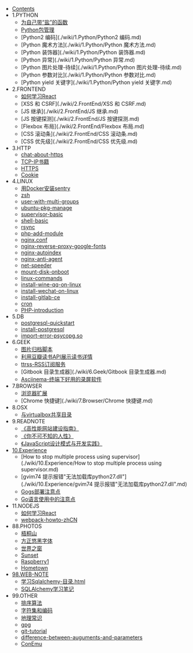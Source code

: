 * [Contents](.SUMMARY.md)
* 1.PYTHON
    * [为自己带“盐”的函数](./wiki/1.Python/为自己带“盐”的函数.md)
    * [Python包管理](./wiki/1.Python/Python包管理.md)
    * [Python2 编码](./wiki/1.Python/Python2 编码.md)
    * [Python 魔术方法](./wiki/1.Python/Python 魔术方法.md)
    * [Python 装饰器](./wiki/1.Python/Python 装饰器.md)
    * [Python 异常](./wiki/1.Python/Python 异常.md)
    * [Python 图片处理-待续](./wiki/1.Python/Python 图片处理-待续.md)
    * [Python 参数对比](./wiki/1.Python/Python 参数对比.md)
    * [Python yield 关键字](./wiki/1.Python/Python yield 关键字.md)
* 2.FRONTEND
    * [如何学习React](./wiki/2.FrontEnd/如何学习React.md)
    * [XSS 和 CSRF](./wiki/2.FrontEnd/XSS 和 CSRF.md)
    * [JS 继承](./wiki/2.FrontEnd/JS 继承.md)
    * [JS 按键探测](./wiki/2.FrontEnd/JS 按键探测.md)
    * [Flexbox 布局](./wiki/2.FrontEnd/Flexbox 布局.md)
    * [CSS 滚动条](./wiki/2.FrontEnd/CSS 滚动条.md)
    * [CSS 优先级](./wiki/2.FrontEnd/CSS 优先级.md)
* 3.HTTP
    * [chat-about-https](./wiki/3.HTTP/chat-about-https.md)
    * [TCP-IP书籍](./wiki/3.HTTP/TCP-IP书籍.md)
    * [HTTPS](./wiki/3.HTTP/HTTPS.md)
    * [Cookie](./wiki/3.HTTP/Cookie.md)
* 4.LINUX
    * [用Docker安装sentry](./wiki/4.Linux/用Docker安装sentry.md)
    * [zsh](./wiki/4.Linux/zsh.md)
    * [user-with-multi-groups](./wiki/4.Linux/user-with-multi-groups.md)
    * [ubuntu-pkg-manage](./wiki/4.Linux/ubuntu-pkg-manage.md)
    * [supervisor-basic](./wiki/4.Linux/supervisor-basic.md)
    * [shell-basic](./wiki/4.Linux/shell-basic.md)
    * [rsync](./wiki/4.Linux/rsync.md)
    * [php-add-module](./wiki/4.Linux/php-add-module.md)
    * [nginx.conf](./wiki/4.Linux/nginx.conf.md)
    * [nginx-reverse-proxy-google-fonts](./wiki/4.Linux/nginx-reverse-proxy-google-fonts.md)
    * [nginx-autoindex](./wiki/4.Linux/nginx-autoindex.md)
    * [nginx-anti-agent](./wiki/4.Linux/nginx-anti-agent.md)
    * [net-speeder](./wiki/4.Linux/net-speeder.md)
    * [mount-disk-onboot](./wiki/4.Linux/mount-disk-onboot.md)
    * [linux-commands](./wiki/4.Linux/linux-commands.md)
    * [install-wine-qq-on-linux](./wiki/4.Linux/install-wine-qq-on-linux.md)
    * [install-wechat-on-linux](./wiki/4.Linux/install-wechat-on-linux.md)
    * [install-gitlab-ce](./wiki/4.Linux/install-gitlab-ce.md)
    * [cron](./wiki/4.Linux/cron.md)
    * [PHP-introduction](./wiki/4.Linux/PHP-introduction.md)
* 5.DB
    * [postgresql-quickstart](./wiki/5.DB/postgresql-quickstart.md)
    * [install-postgresql](./wiki/5.DB/install-postgresql.md)
    * [import-error-psycopg.so](./wiki/5.DB/import-error-psycopg.so.md)
* 6.GEEK
    * [图片归档脚本](./wiki/6.Geek/图片归档脚本.md)
    * [利用豆瓣读书API展示读书详情](./wiki/6.Geek/利用豆瓣读书API展示读书详情.md)
    * [ttrss-RSS订阅服务](./wiki/6.Geek/ttrss-RSS订阅服务.md)
    * [Gitbook 目录生成器](./wiki/6.Geek/Gitbook 目录生成器.md)
    * [Asciinema-终端下好用的录屏软件](./wiki/6.Geek/Asciinema-终端下好用的录屏软件.md)
* 7.BROWSER
    * [浏览器扩展](./wiki/7.Browser/浏览器扩展.md)
    * [Chrome 快捷键](./wiki/7.Browser/Chrome 快捷键.md)
* 8.OSX
    * [与virtualbox共享目录](./wiki/8.OSX/与virtualbox共享目录.md)
* 9.READNOTE
    * [《高性能网站建设指南》](./wiki/9.ReadNote/《高性能网站建设指南》.md)
    * [《你不可不知的人性》](./wiki/9.ReadNote/《你不可不知的人性》.md)
    * [《JavaScript设计模式与开发实践》](./wiki/9.ReadNote/《JavaScript设计模式与开发实践》.md)
* [10.Experience](./wiki/10.Experience/index.md)
    * [How to stop multiple process using supervisor](./wiki/10.Experience/How to stop multiple process using supervisor.md)
    * [gvim74 提示报错"无法加载库python27.dll"](./wiki/10.Experience/gvim74 提示报错"无法加载库python27.dll".md)
    * [Gogs部署注意点](./wiki/10.Experience/Gogs部署注意点.md)
    * [Go语言使用中的注意点](./wiki/10.Experience/Go语言使用中的注意点.md)
* 11.NODEJS
    * [如何学习React](./wiki/11.NodeJS/如何学习React.md)
    * [webpack-howto-zhCN](./wiki/11.NodeJS/webpack-howto-zhCN.md)
* 88.PHOTOS
    * [梧桐山](./wiki/88.Photos/梧桐山.md)
    * [方正悠黑字体](./wiki/88.Photos/方正悠黑字体.md)
    * [世界之窗](./wiki/88.Photos/世界之窗.md)
    * [Sunset](./wiki/88.Photos/Sunset.md)
    * [Raspberry1](./wiki/88.Photos/Raspberry1.md)
    * [Hometown](./wiki/88.Photos/Hometown.md)
* [98.WEB-NOTE](./wiki/98.WEB-NOTE/index.md)
    * [学习Sqlalchemy-目录.html](./wiki/98.WEB-NOTE/学习Sqlalchemy-目录.html.md)
    * [SQLAlchemy学习笔记](./wiki/98.WEB-NOTE/SQLAlchemy学习笔记.md)
* 99.OTHER
    * [排序算法](./wiki/99.Other/排序算法.md)
    * [字符集和编码](./wiki/99.Other/字符集和编码.md)
    * [地理常识](./wiki/99.Other/地理常识.md)
    * [gpg](./wiki/99.Other/gpg.md)
    * [git-tutorial](./wiki/99.Other/git-tutorial.md)
    * [difference-between-auguments-and-parameters](./wiki/99.Other/difference-between-auguments-and-parameters.md)
    * [ConEmu](./wiki/99.Other/ConEmu.md)
